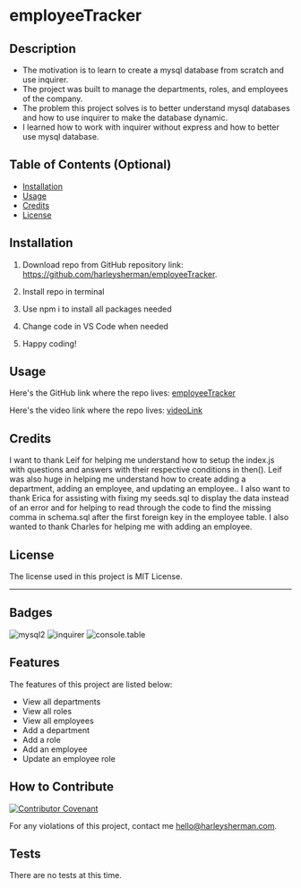 # employeeTracker

## Description

- The motivation is to learn to create a mysql database from scratch and use inquirer.
- The project was built to manage the departments, roles, and employees of the company.
- The problem this project solves is to better understand mysql databases and how to use inquirer to make the database dynamic.
- I learned how to work with inquirer without express and how to better use mysql database.

## Table of Contents (Optional)

- [Installation](#installation)
- [Usage](#usage)
- [Credits](#credits)
- [License](#license)

## Installation

1. Download repo from GitHub repository link:
https://github.com/harleysherman/employeeTracker. 

2. Install repo in terminal

3. Use npm i to install all packages needed

4. Change code in VS Code when needed

5. Happy coding!

## Usage

Here's the GitHub link where the repo lives:
[employeeTracker](https://github.com/harleysherman/employeeTracker)

Here's the video link where the repo lives:
[videoLink](https://github.com/harleysherman/noteTaker)

## Credits

I want to thank Leif for helping me understand how to setup the index.js with questions and answers with their respective conditions in then(). Leif was also huge in helping me understand how to create adding a department, adding an employee, and updating an employee.. I also want to thank Erica for assisting with fixing my seeds.sql to display the data instead of an error and for helping to read through the code to find the missing comma in schema.sql after the first foreign key in the employee table. I also wanted to thank Charles for helping me with adding an employee.

## License

The license used in this project is MIT License.

---

## Badges

![mysql2](https://img.shields.io/badge/mysql2-package-green)
![inquirer](https://img.shields.io/badge/inquirer-package-green)
![console.table](https://img.shields.io/badge/console-table-blue)

## Features

The features of this project are listed below:
- View all departments
- View all roles
- View all employees
- Add a department
- Add a role
- Add an employee
- Update an employee role

## How to Contribute

[![Contributor Covenant](https://img.shields.io/badge/Contributor%20Covenant-2.1-4baaaa.svg)](code_of_conduct.md)

For any violations of this project, contact me hello@harleysherman.com.

## Tests

There are no tests at this time.